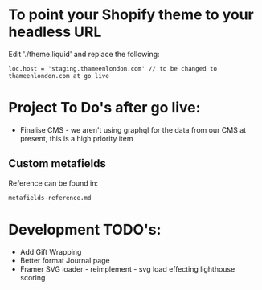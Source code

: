 # To point your Shopify theme to your headless URL

Edit './theme.liquid' and replace the following:

```
loc.host = 'staging.thameenlondon.com' // to be changed to thameenlondon.com at go live
```

# Project To Do's after go live:

- Finalise CMS - we aren't using graphql for the data from our CMS at present, this is a high priority item

## Custom metafields

Reference can be found in:

```
metafields-reference.md
```

# Development TODO's:

- Add Gift Wrapping
- Better format Journal page
- Framer SVG loader - reimplement - svg load effecting lighthouse scoring
